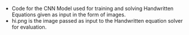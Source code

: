 <ul><li>Code for the CNN Model used for training and solving Handwritten Equations given as input in the form of images. 
<li>hi.png is the image passed as input to the Handwritten equation solver for evaluation.
